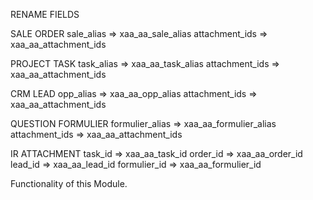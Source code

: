 RENAME FIELDS

SALE ORDER
sale_alias               => xaa_aa_sale_alias
attachment_ids           => xaa_aa_attachment_ids


PROJECT TASK
task_alias              => xaa_aa_task_alias
attachment_ids          => xaa_aa_attachment_ids


CRM LEAD
opp_alias               => xaa_aa_opp_alias
attachment_ids          => xaa_aa_attachment_ids


QUESTION FORMULIER
formulier_alias         => xaa_aa_formulier_alias
attachment_ids          => xaa_aa_attachment_ids

IR ATTACHMENT
task_id                 =>  xaa_aa_task_id
order_id                =>  xaa_aa_order_id
lead_id                 =>  xaa_aa_lead_id
formulier_id            =>  xaa_aa_formulier_id

Functionality of this Module.

